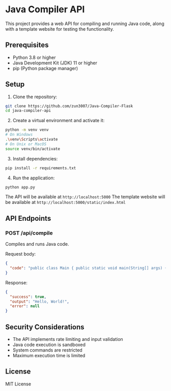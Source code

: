 # Java Compiler API

This project provides a web API for compiling and running Java code, along with a template website for testing the functionality.

## Prerequisites

- Python 3.8 or higher
- Java Development Kit (JDK) 11 or higher
- pip (Python package manager)

## Setup

1. Clone the repository:

```bash
git clone https://github.com/zun3007/Java-Compiler-Flask
cd java-compiler-api
```

2. Create a virtual environment and activate it:

```bash
python -m venv venv
# On Windows
.\venv\Scripts\activate
# On Unix or MacOS
source venv/bin/activate
```

3. Install dependencies:

```bash
pip install -r requirements.txt
```

4. Run the application:

```bash
python app.py
```

The API will be available at `http://localhost:5000`
The template website will be available at `http://localhost:5000/static/index.html`

## API Endpoints

### POST /api/compile

Compiles and runs Java code.

Request body:

```json
{
  "code": "public class Main { public static void main(String[] args) { System.out.println(\"Hello, World!\"); } }"
}
```

Response:

```json
{
  "success": true,
  "output": "Hello, World!",
  "error": null
}
```

## Security Considerations

- The API implements rate limiting and input validation
- Java code execution is sandboxed
- System commands are restricted
- Maximum execution time is limited

## License

MIT License

